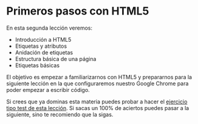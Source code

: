 # Primeros pasos con HTML5

En esta segunda lección veremos:
* Introducción a HTML5
* Etiquetas y atributos
* Anidación de etiquetas
* Estructura básica de una página
* Etiquetas básicas

El objetivo es empezar a familiarizarnos con HTML5 y prepararnos para la siguiente lección en la que configuraremos nuestro Google Chrome para poder empezar a escribir código.

Si crees que ya dominas esta materia puedes probar a hacer el [ejercicio tipo test de esta lección](http://www.cursohtml5desdecero.com/tests/leccion2.html). Si sacas un 100% de aciertos puedes pasar a la siguiente, sino te recomiendo que la sigas.
